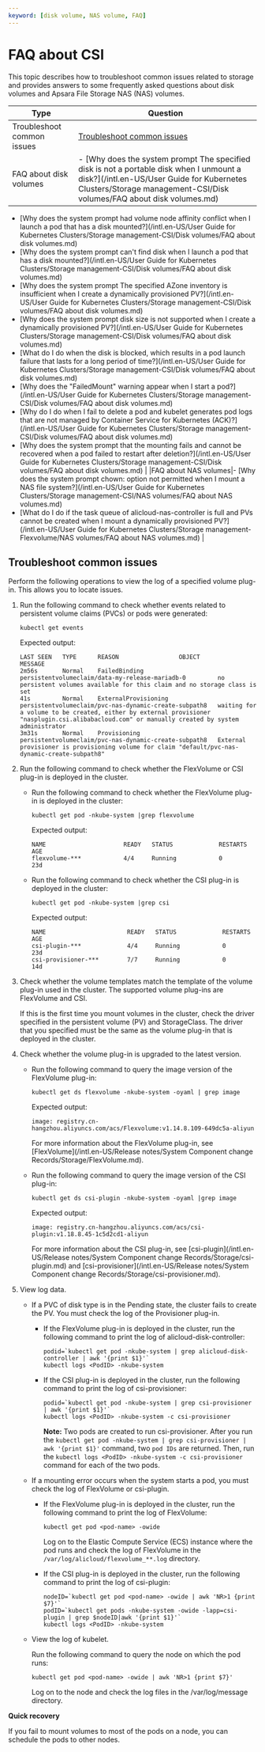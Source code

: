 ```yaml
---
keyword: [disk volume, NAS volume, FAQ]
---
```


# FAQ about CSI

This topic describes how to troubleshoot common issues related to storage and provides answers to some frequently asked questions about disk volumes and Apsara File Storage NAS \(NAS\) volumes.

|Type|Question|
|----|--------|
|Troubleshoot common issues|[Troubleshoot common issues](#section_1ym_k67_i1r)|
|FAQ about disk volumes|-   [Why does the system prompt The specified disk is not a portable disk when I unmount a disk?](/intl.en-US/User Guide for Kubernetes Clusters/Storage management-CSI/Disk volumes/FAQ about disk volumes.md)
-   [Why does the system prompt had volume node affinity conflict when I launch a pod that has a disk mounted?](/intl.en-US/User Guide for Kubernetes Clusters/Storage management-CSI/Disk volumes/FAQ about disk volumes.md)
-   [Why does the system prompt can't find disk when I launch a pod that has a disk mounted?](/intl.en-US/User Guide for Kubernetes Clusters/Storage management-CSI/Disk volumes/FAQ about disk volumes.md)
-   [Why does the system prompt The specified AZone inventory is insufficient when I create a dynamically provisioned PV?](/intl.en-US/User Guide for Kubernetes Clusters/Storage management-CSI/Disk volumes/FAQ about disk volumes.md)
-   [Why does the system prompt disk size is not supported when I create a dynamically provisioned PV?](/intl.en-US/User Guide for Kubernetes Clusters/Storage management-CSI/Disk volumes/FAQ about disk volumes.md)
-   [What do I do when the disk is blocked, which results in a pod launch failure that lasts for a long period of time?](/intl.en-US/User Guide for Kubernetes Clusters/Storage management-CSI/Disk volumes/FAQ about disk volumes.md)
-   [Why does the "FailedMount" warning appear when I start a pod?](/intl.en-US/User Guide for Kubernetes Clusters/Storage management-CSI/Disk volumes/FAQ about disk volumes.md)
-   [Why do I do when I fail to delete a pod and kubelet generates pod logs that are not managed by Container Service for Kubernetes \(ACK\)?](/intl.en-US/User Guide for Kubernetes Clusters/Storage management-CSI/Disk volumes/FAQ about disk volumes.md)
-   [Why does the system prompt that the mounting fails and cannot be recovered when a pod failed to restart after deletion?](/intl.en-US/User Guide for Kubernetes Clusters/Storage management-CSI/Disk volumes/FAQ about disk volumes.md) |
|FAQ about NAS volumes|-   [Why does the system prompt chown: option not permitted when I mount a NAS file system?](/intl.en-US/User Guide for Kubernetes Clusters/Storage management-CSI/NAS volumes/FAQ about NAS volumes.md)
-   [What do I do if the task queue of alicloud-nas-controller is full and PVs cannot be created when I mount a dynamically provisioned PV?](/intl.en-US/User Guide for Kubernetes Clusters/Storage management-Flexvolume/NAS volumes/FAQ about NAS volumes.md) |

## Troubleshoot common issues

Perform the following operations to view the log of a specified volume plug-in. This allows you to locate issues.

1.  Run the following command to check whether events related to persistent volume claims \(PVCs\) or pods were generated:

    ```
    kubectl get events
    ```

    Expected output:

    ```
    LAST SEEN   TYPE      REASON                 OBJECT                                                  MESSAGE
    2m56s       Normal    FailedBinding          persistentvolumeclaim/data-my-release-mariadb-0         no persistent volumes available for this claim and no storage class is set
    41s         Normal    ExternalProvisioning   persistentvolumeclaim/pvc-nas-dynamic-create-subpath8   waiting for a volume to be created, either by external provisioner "nasplugin.csi.alibabacloud.com" or manually created by system administrator
    3m31s       Normal    Provisioning           persistentvolumeclaim/pvc-nas-dynamic-create-subpath8   External provisioner is provisioning volume for claim "default/pvc-nas-dynamic-create-subpath8"
    ```

2.  Run the following command to check whether the FlexVolume or CSI plug-in is deployed in the cluster.

    -   Run the following command to check whether the FlexVolume plug-in is deployed in the cluster:

        ```
        kubectl get pod -nkube-system |grep flexvolume
        ```

        Expected output:

        ```
        NAME                      READY   STATUS             RESTARTS   AGE
        flexvolume-***            4/4     Running            0          23d
        ```

    -   Run the following command to check whether the CSI plug-in is deployed in the cluster:

        ```
        kubectl get pod -nkube-system |grep csi
        ```

        Expected output:

        ```
        NAME                       READY   STATUS             RESTARTS   AGE
        csi-plugin-***             4/4     Running            0          23d
        csi-provisioner-***        7/7     Running            0          14d
        ```

3.  Check whether the volume templates match the template of the volume plug-in used in the cluster. The supported volume plug-ins are FlexVolume and CSI.

    If this is the first time you mount volumes in the cluster, check the driver specified in the persistent volume \(PV\) and StorageClass. The driver that you specified must be the same as the volume plug-in that is deployed in the cluster.

4.  Check whether the volume plug-in is upgraded to the latest version.

    -   Run the following command to query the image version of the FlexVolume plug-in:

        ```
        kubectl get ds flexvolume -nkube-system -oyaml | grep image
        ```

        Expected output:

        ```
        image: registry.cn-hangzhou.aliyuncs.com/acs/Flexvolume:v1.14.8.109-649dc5a-aliyun
        ```

        For more information about the FlexVolume plug-in, see [FlexVolume](/intl.en-US/Release notes/System Component change Records/Storage/FlexVolume.md).

    -   Run the following command to query the image version of the CSI plug-in:

        ```
        kubectl get ds csi-plugin -nkube-system -oyaml |grep image
        ```

        Expected output:

        ```
        image: registry.cn-hangzhou.aliyuncs.com/acs/csi-plugin:v1.18.8.45-1c5d2cd1-aliyun
        ```

        For more information about the CSI plug-in, see [csi-plugin](/intl.en-US/Release notes/System Component change Records/Storage/csi-plugin.md) and [csi-provisioner](/intl.en-US/Release notes/System Component change Records/Storage/csi-provisioner.md).

5.  View log data.

    -   If a PVC of disk type is in the Pending state, the cluster fails to create the PV. You must check the log of the Provisioner plug-in.
        -   If the FlexVolume plug-in is deployed in the cluster, run the following command to print the log of alicloud-disk-controller:

            ```
            podid=`kubectl get pod -nkube-system | grep alicloud-disk-controller | awk '{print $1}'`
            kubectl logs <PodID> -nkube-system
            ```

        -   If the CSI plug-in is deployed in the cluster, run the following command to print the log of csi-provisioner:

            ```
            podid=`kubectl get pod -nkube-system | grep csi-provisioner | awk '{print $1}'`
            kubectl logs <PodID> -nkube-system -c csi-provisioner
            ```

            **Note:** Two pods are created to run csi-provisioner. After you run the `kubectl get pod -nkube-system | grep csi-provisioner | awk '{print $1}'` command, two `pod IDs` are returned. Then, run the `kubectl logs <PodID> -nkube-system -c csi-provisioner` command for each of the two pods.

    -   If a mounting error occurs when the system starts a pod, you must check the log of FlexVolume or csi-plugin.
        -   If the FlexVolume plug-in is deployed in the cluster, run the following command to print the log of FlexVolume:

            ```
            kubectl get pod <pod-name> -owide
            ```

            Log on to the Elastic Compute Service \(ECS\) instance where the pod runs and check the log of FlexVolume in the `/var/log/alicloud/flexvolume_**.log` directory.

        -   If the CSI plug-in is deployed in the cluster, run the following command to print the log of csi-plugin:

            ```
            nodeID=`kubectl get pod <pod-name> -owide | awk 'NR>1 {print $7}'`
            podID=`kubectl get pods -nkube-system -owide -lapp=csi-plugin | grep $nodeID|awk '{print $1}'`
            kubectl logs <PodID> -nkube-system
            ```

    -   View the log of kubelet.

        Run the following command to query the node on which the pod runs:

        ```
        kubectl get pod <pod-name> -owide | awk 'NR>1 {print $7}'
        ```

        Log on to the node and check the log files in the /var/log/message directory.


**Quick recovery**

If you fail to mount volumes to most of the pods on a node, you can schedule the pods to other nodes.

